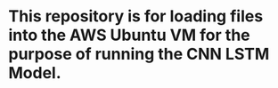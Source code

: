 # This repository is for loading files into the AWS Ubuntu VM for the purpose of running the CNN LSTM Model. 
